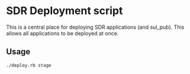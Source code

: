 # SDR Deployment script

This is a central place for deploying SDR applications (and sul_pub).  This allows all applications
to be deployed at once.

## Usage

```
./deploy.rb stage
```

